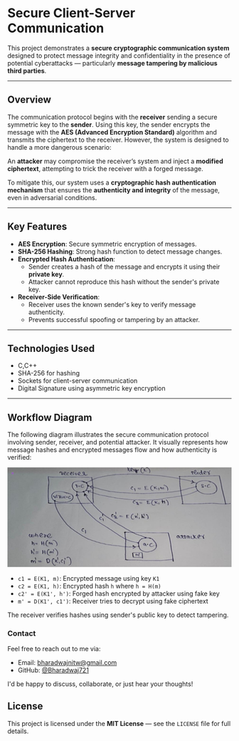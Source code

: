 # Secure Client-Server Communication

This project demonstrates a **secure cryptographic communication system** designed to protect message integrity and confidentiality in the presence of potential cyberattacks — particularly **message tampering by malicious third parties**.

---

## Overview

The communication protocol begins with the **receiver** sending a secure symmetric key to the **sender**. Using this key, the sender encrypts the message with the **AES (Advanced Encryption Standard)** algorithm and transmits the ciphertext to the receiver. However, the system is designed to handle a more dangerous scenario:  

An **attacker** may compromise the receiver’s system and inject a **modified ciphertext**, attempting to trick the receiver with a forged message.

To mitigate this, our system uses a **cryptographic hash authentication mechanism** that ensures the **authenticity and integrity** of the message, even in adversarial conditions.

---

## Key Features

- **AES Encryption**: Secure symmetric encryption of messages.
- **SHA-256 Hashing**: Strong hash function to detect message changes.
- **Encrypted Hash Authentication**:
  - Sender creates a hash of the message and encrypts it using their **private key**.
  - Attacker cannot reproduce this hash without the sender's private key.
- **Receiver-Side Verification**:
  - Receiver uses the known sender's key to verify message authenticity.
  - Prevents successful spoofing or tampering by an attacker.

---

## Technologies Used

- C,C++
- SHA-256 for hashing
- Sockets for client-server communication
- Digital Signature using asymmetric key encryption

---

## Workflow Diagram 

The following diagram illustrates the secure communication protocol involving sender, receiver, and potential attacker. It visually represents how message hashes and encrypted messages flow and how authenticity is verified:

![Communication Diagram](images/diagram.png)

- `c1 = E(K1, m)`: Encrypted message using key `K1`
- `c2 = E(K1, h)`: Encrypted hash `h` where `h = H(m)`
- `c2' = E(K1', h')`: Forged hash encrypted by attacker using fake key
- `m' = D(K1', c1')`: Receiver tries to decrypt using fake ciphertext

The receiver verifies hashes using sender's public key to detect tampering.

### Contact

Feel free to reach out to me via:

- Email: bharadwajnitw@gmail.com  
- GitHub: [@Bharadwaj721](https://github.com/Bharadwaj721)

I'd be happy to discuss, collaborate, or just hear your thoughts!

## License

This project is licensed under the **MIT License** — see the `LICENSE` file for full details.
